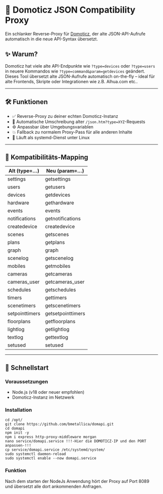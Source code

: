 # 🧭 Domoticz JSON Compatibility Proxy

Ein schlanker Reverse-Proxy für [Domoticz](https://www.domoticz.com/), der alte JSON-API-Aufrufe automatisch in die neue API-Syntax übersetzt.

## ✨ Warum?

Domoticz hat viele alte API-Endpunkte wie `?type=devices` oder `?type=users` in neuere Kommandos wie `?type=command&param=getdevices` geändert. Dieses Tool übersetzt alte JSON-Aufrufe automatisch on-the-fly – ideal für alte Frontends, Skripte oder Integrationen wie z.B. Alhua.com etc..

---

## 🛠️ Funktionen

- ✅ Reverse-Proxy zu deiner echten Domoticz-Instanz
- 🔁 Automatische Umschreibung alter `/json.htm?type=XYZ`-Requests
- ⚙️ Anpassbar über Umgebungsvariablen
- 💥 Fallback zu normalem Proxy-Pass für alle anderen Inhalte
- 🐧 Läuft als systemd-Dienst unter Linux

---

## 🔁 Kompatibilitäts-Mapping

| Alt (type=…)     | Neu (param=…)          |
|------------------|------------------------|
| settings         | getsettings            |
| users            | getusers               |
| devices          | getdevices             |
| hardware         | gethardware            |
| events           | events                 |
| notifications    | getnotifications       |
| createdevice     | createdevice           |
| scenes           | getscenes              |
| plans            | getplans               |
| graph            | graph                  |
| scenelog         | getscenelog            |
| mobiles          | getmobiles             |
| cameras          | getcameras             |
| cameras_user     | getcameras_user        |
| schedules        | getschedules           |
| timers           | gettimers              |
| scenetimers      | getscenetimers         |
| setpointtimers   | getsetpointtimers      |
| floorplans       | getfloorplans          |
| lightlog         | getlightlog            |
| textlog          | gettextlog             |
| setused          | setused                |

---

## 🚀 Schnellstart

### Voraussetzungen

- Node.js (v18 oder neuer empfohlen)
- Domoticz-Instanz im Netzwerk

### Installation

```
cd /opt/ 
git clone https://github.com/bmetallica/domapi.git
cd domapi
npm init -y
npm i express http-proxy-middleware morgan 
nano service/domapi.service !!!-Hier die DOMOTICZ-IP und den PORT anpassen-!!!
cp service/domapi.service /etc/systemd/system/
sudo systemctl daemon-reload
sudo systemctl enable --now domapi.service
```


### Funktion
Nach dem starten der NodeJs Anwendung hört der Proxy auf Port 8089 und übersetzt alle dort ankommenden Anfragen.
